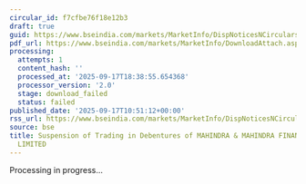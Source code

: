 ```yaml
---
circular_id: f7cfbe76f18e12b3
draft: true
guid: https://www.bseindia.com/markets/MarketInfo/DispNoticesNCirculars.aspx?Noticeid={F905F7C4-81C4-4C94-BA70-2C0920D43258}&noticeno=20250917-16&dt=09/17/2025&icount=16&totcount=57&flag=0
pdf_url: https://www.bseindia.com/markets/MarketInfo/DownloadAttach.aspx?id=20250917-16&attachedId=
processing:
  attempts: 1
  content_hash: ''
  processed_at: '2025-09-17T18:38:55.654368'
  processor_version: '2.0'
  stage: download_failed
  status: failed
published_date: '2025-09-17T10:51:12+00:00'
rss_url: https://www.bseindia.com/markets/MarketInfo/DispNoticesNCirculars.aspx?Noticeid={F905F7C4-81C4-4C94-BA70-2C0920D43258}&noticeno=20250917-16&dt=09/17/2025&icount=16&totcount=57&flag=0
source: bse
title: Suspension of Trading in Debentures of MAHINDRA & MAHINDRA FINANCIAL SERVICES
  LIMITED
---
```


Processing in progress...